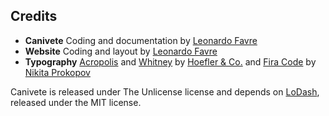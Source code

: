 ## Credits

* **Canivete** Coding and documentation by [Leonardo&nbsp;Favre](https://github.com/leofavre/)
* **Website** Coding and layout by [Leonardo&nbsp;Favre](https://github.com/leofavre/)
* **Typography** [Acropolis](https://www.typography.com/fonts/acropolis/overview/) and [Whitney](https://www.typography.com/fonts/whitney/overview/) by [Hoefler&nbsp;&amp;&nbsp;Co.](https://www.typography.com/) and [Fira&nbsp;Code](https://github.com/tonsky/FiraCode) by [Nikita&nbsp;Prokopov](https://github.com/tonsky/)

Canivete is released under The Unlicense license and depends on [LoDash](https://lodash.com/), released&nbsp;under the MIT license.
